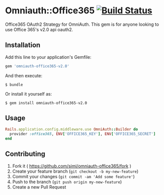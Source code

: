 # Omniauth::Office365 [![Build Status](https://travis-ci.org/simi/omniauth-office365.svg?branch=master)](https://travis-ci.org/simi/omniauth-office365)

Office365 OAuth2 Strategy for OmniAuth. This gem is for anyone looking to use Office 365's v2.0 api oauth2.

## Installation

Add this line to your application's Gemfile:

```ruby
gem 'omniauth-office365-v2.0'
```

And then execute:

    $ bundle

Or install it yourself as:

    $ gem install omniauth-office365-v2.0

## Usage

```ruby
Rails.application.config.middleware.use OmniAuth::Builder do
  provider :office365, ENV['OFFICE365_KEY'], ENV['OFFICE365_SECRET']
end
```


## Contributing

1. Fork it ( https://github.com/simi/omniauth-office365/fork )
2. Create your feature branch (`git checkout -b my-new-feature`)
3. Commit your changes (`git commit -am 'Add some feature'`)
4. Push to the branch (`git push origin my-new-feature`)
5. Create a new Pull Request
